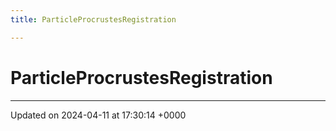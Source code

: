 ```yaml
---
title: ParticleProcrustesRegistration

---
```


# ParticleProcrustesRegistration





-------------------------------

Updated on 2024-04-11 at 17:30:14 +0000